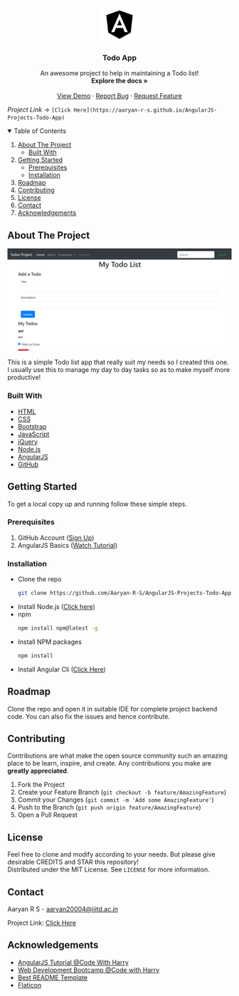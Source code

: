 <!-- PROJECT LOGO -->
<br />
<p align="center">
  <a href="https://aaryan-r-s.github.io/AngularJS-Projects-Todo-App">
    <img src="readme-images/logo.png" alt="Logo" width="80" height="80">
  </a>

  <h3 align="center">Todo App</h3>

  <p align="center">
    An awesome project to help in maintaining a Todo list!
    <br />
    <strong>Explore the docs »</strong>
    <br />
    <br />
    <a href="https://aaryan-r-s.github.io/AngularJS-Projects-Todo-App">View Demo</a>
    ·
    <a href="https://github.com/Aaryan-R-S/AngularJS-Projects-Todo-App/issues">Report Bug</a>
    ·
    <a href="https://github.com/Aaryan-R-S/AngularJS-Projects-Todo-App/issues">Request Feature</a>
    <br />
</p>

*Project Link* -> `[Click Here](https://aaryan-r-s.github.io/AngularJS-Projects-Todo-App)`
<br>

<!-- TABLE OF CONTENTS -->
<details open="open">
  <summary>Table of Contents</summary>
  <ol>
    <li>
      <a href="#about-the-project">About The Project</a>
      <ul>
        <li><a href="#built-with">Built With</a></li>
      </ul>
    </li>
    <li>
      <a href="#getting-started">Getting Started</a>
      <ul>
        <li><a href="#prerequisites">Prerequisites</a></li>
        <li><a href="#installation">Installation</a></li>
      </ul>
    </li>
    <li><a href="#roadmap">Roadmap</a></li>
    <li><a href="#contributing">Contributing</a></li>
    <li><a href="#license">License</a></li>
    <li><a href="#contact">Contact</a></li>
    <li><a href="#acknowledgements">Acknowledgements</a></li>
  </ol>
</details>



<!-- ABOUT THE PROJECT -->
## About The Project

![Product Name Screen Shot][product-screenshot]

This is a simple Todo list app that really suit my needs so I created this one. I usually use this to manage my day to day tasks so as to make myself more productive!

### Built With

* [HTML](https://www.w3schools.com/html/)
* [CSS](https://www.w3schools.com/css/default.asp)
* [Bootstrap](https://getbootstrap.com)
* [JavaScript](https://www.javascript.com/)
* [jQuery](https://jquery.com)
* [Node.js](https://nodejs.org/en/)
* [AngularJS](https://angularjs.org/)
* [GitHub](https://github.com)



<!-- GETTING STARTED -->
## Getting Started

To get a local copy up and running follow these simple steps.

### Prerequisites

1. GitHub Account ([Sign Up](https://github.com))
2. AngularJS Basics ([Watch Tutorial](https://www.youtube.com/watch?v=k5E2AVpwsko))


### Installation

- Clone the repo
   ```sh
   git clone https://github.com/Aaryan-R-S/AngularJS-Projects-Todo-App.git
   ```
- Install Node.js ([Click here](https://nodejs.org/en/download/))
- npm 
  ```sh
  npm install npm@latest -g
  ```
- Install NPM packages
   ```sh
   npm install
   ```
- Install Angular Cli ([Click Here](https://angular.io/cli))
   

<!-- ROADMAP -->
## Roadmap

Clone the repo and open it in suitable IDE for complete project backend code. You can also fix the issues and hence contribute.



<!-- CONTRIBUTING -->
## Contributing

Contributions are what make the open source community such an amazing place to be learn, inspire, and create. Any contributions you make are **greatly appreciated**.

1. Fork the Project
2. Create your Feature Branch (`git checkout -b feature/AmazingFeature`)
3. Commit your Changes (`git commit -m 'Add some AmazingFeature'`)
4. Push to the Branch (`git push origin feature/AmazingFeature`)
5. Open a Pull Request

<!-- LICENSE -->
## License

Feel free to clone and modify according to your needs. But please give desirable CREDITS and STAR this repository!<br> Distributed under the MIT License. See `LICENSE` for more information.


<!-- CONTACT -->
## Contact

Aaryan R S - aaryan20004@iiitd.ac.in

Project Link: [Click Here](https://aaryan-r-s.github.io/AngularJS-Projects-Todo-App)


<!-- ACKNOWLEDGEMENTS -->
## Acknowledgements
* [AngularJS Tutorial @Code With Harry](https://youtu.be/0LhBvp8qpro)
* [Web Development Bootcamp @Code with Harry](https://youtube.com/playlist?list=PLu0W_9lII9agiCUZYRsvtGTXdxkzPyItg)
* [Best README Template](https://github.com/othneildrew/Best-README-Template)
* [Flaticon](https://flaticon.com)


<!-- MARKDOWN LINKS & IMAGES -->
[product-screenshot]: readme-images/screenshot.png
